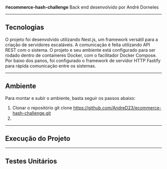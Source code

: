 #**ecommerce-hash-challenge**
Back end desenvolvido por André Dorneles

---

## Tecnologias

O projeto foi desenvolvido utilizando Nest.js, um framework versátil para a criação de servidores escaláveis.
A comunicação é feita utilizando API REST com o sistema.
O projeto e seu ambiente está configurado para ser rodado dentro de containeres Docker, com o facilitador Docker Compose.
Por baixo dos panos, foi configurado o framework de servidor HTTP Fastify para rápida comunicação entre os sistemas.

---

## Ambiente

Para montar e subir o ambiente, basta seguir os passos abaixo:

1. Clonar o repositório
   git clone https://github.com/AndreD23/ecommerce-hash-challenge.git
2.

---

## Execução do Projeto

---

## Testes Unitários



